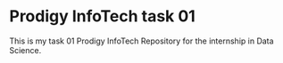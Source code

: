 # Prodigy InfoTech task 01


This is my task 01 Prodigy InfoTech Repository for the internship in Data Science.
